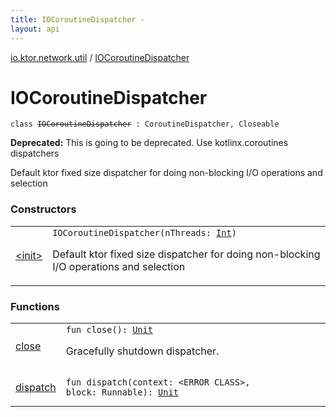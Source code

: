 ```yaml
---
title: IOCoroutineDispatcher - 
layout: api
---
```


<div class='api-docs-breadcrumbs'><a href="../index.html">io.ktor.network.util</a> / <a href="./index.html">IOCoroutineDispatcher</a></div>

# IOCoroutineDispatcher

<div class="signature"><code><span class="keyword">class </span><s><span class="identifier">IOCoroutineDispatcher</span></s>&nbsp;<span class="symbol">:</span>&nbsp;<span class="identifier">CoroutineDispatcher</span><span class="symbol">, </span><span class="identifier">Closeable</span></code></div>

**Deprecated:** This is going to be deprecated. Use kotlinx.coroutines dispatchers

Default ktor fixed size dispatcher for doing non-blocking I/O operations and selection

### Constructors

<table class="api-docs-table">
<tbody>
<tr>
<td markdown="1">

<a href="-init-.html">&lt;init&gt;</a>


</td>
<td markdown="1">
<div class="signature"><code><span class="identifier">IOCoroutineDispatcher</span><span class="symbol">(</span><span class="parameterName" id="io.ktor.network.util.IOCoroutineDispatcher$<init>(kotlin.Int)/nThreads">nThreads</span><span class="symbol">:</span>&nbsp;<a href="https://kotlinlang.org/api/latest/jvm/stdlib/kotlin/-int/index.html"><span class="identifier">Int</span></a><span class="symbol">)</span></code></div>

Default ktor fixed size dispatcher for doing non-blocking I/O operations and selection


</td>
</tr>
</tbody>
</table>

### Functions

<table class="api-docs-table">
<tbody>
<tr>
<td markdown="1">

<a href="close.html">close</a>


</td>
<td markdown="1">
<div class="signature"><code><span class="keyword">fun </span><span class="identifier">close</span><span class="symbol">(</span><span class="symbol">)</span><span class="symbol">: </span><a href="https://kotlinlang.org/api/latest/jvm/stdlib/kotlin/-unit/index.html"><span class="identifier">Unit</span></a></code></div>

Gracefully shutdown dispatcher.


</td>
</tr>
<tr>
<td markdown="1">

<a href="dispatch.html">dispatch</a>


</td>
<td markdown="1">
<div class="signature"><code><span class="keyword">fun </span><span class="identifier">dispatch</span><span class="symbol">(</span><span class="parameterName" id="io.ktor.network.util.IOCoroutineDispatcher$dispatch(, java.lang.Runnable)/context">context</span><span class="symbol">:</span>&nbsp;<span class="identifier">&lt;ERROR CLASS&gt;</span><span class="symbol">, </span><span class="parameterName" id="io.ktor.network.util.IOCoroutineDispatcher$dispatch(, java.lang.Runnable)/block">block</span><span class="symbol">:</span>&nbsp;<span class="identifier">Runnable</span><span class="symbol">)</span><span class="symbol">: </span><a href="https://kotlinlang.org/api/latest/jvm/stdlib/kotlin/-unit/index.html"><span class="identifier">Unit</span></a></code></div>

</td>
</tr>
</tbody>
</table>
